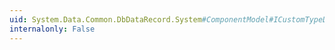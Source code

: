 ```yaml
---
uid: System.Data.Common.DbDataRecord.System#ComponentModel#ICustomTypeDescriptor#GetClassName
internalonly: False
---
```

